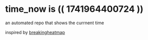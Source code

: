 # time_now is (( 1741964400724 ))

an automated repo that shows the currnent time

inspired by [breakingheatmap](https://github.com/breakingheatmap/breakingheatmap)